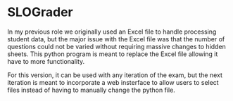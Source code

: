 # SLOGrader

In my previous role we originally used an Excel file to handle processing student data, but the major issue with the Excel file was that the number of questions could not be varied without requiring massive changes to hidden sheets.  This python program is meant to replace the Excel file allowing it have to more functionality.  

For this version, it can be used with any iteration of the exam, but the next iteration is meant to incorporate a web insterface to allow users to select files instead of having to manually change the python file.
